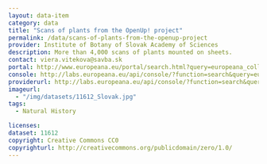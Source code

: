 ```yaml
---
layout: data-item
category: data
title: "Scans of plants from the OpenUp! project"
permalink: /data/scans-of-plants-from-the-openup-project
provider: Institute of Botany of Slovak Academy of Sciences
description: More than 4,000 scans of plants mounted on sheets.
contact: viera.vitekova@savba.sk
portal: http://www.europeana.eu/portal/search.html?query=europeana_collectionName%3A11612*&rows=12
console: http://labs.europeana.eu/api/console/?function=search&query=europeana_collectionName%3A11612*&rows=12
providerurl: http://labs.europeana.eu/api/console/?function=search&query=europeana_collectionName%3A11612*&rows=12
imageurl:
  - "/img/datasets/11612_Slovak.jpg"
tags:
  - Natural History

licenses:
dataset: 11612
copyright: Creative Commons CC0
copyrighturl: http://creativecommons.org/publicdomain/zero/1.0/
---
```

